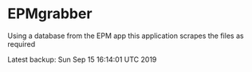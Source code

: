# EPMgrabber
Using a database from the EPM app this application scrapes the files as required


Latest backup: Sun Sep 15 16:14:01 UTC 2019
